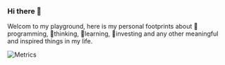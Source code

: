 ### Hi there 👋

Welcom to my playground, here is my personal footprints about 🔭programming, 🌱thinking, 👯learning, 🤔investing and any other meaningful and inspired things in my life.

<!-- 
<div align="left"> <img height="137px" src="https://github-readme-stats.vercel.app/api?username=jxs1211&hide_title=true&hide_border=true&show_icons=trueline_height=21&text_color=000&icon_color=000&bg_color=0,ea6161,ffc64d,fffc4d,52fa5a&theme=graywhite" /> </div>

<div align="left"> <img src="https://github-readme-stats.vercel.app/api/top-langs/?username=jxs1211&hide_title=true&hide_border=true&layout=compact&langs_count=6&text_color=000&icon_color=fff&bg_color=0,52fa5a,4dfcff,c64dff&theme=graywhite" /> </div>

<div align="left"> <img src="https://github-profile-trophy.vercel.app/?username=jxs1211" /> </div>

<div align="left"> <img src="https://github-readme-streak-stats.herokuapp.com/?user=jxs1211" /> </div>
 -->
 
![Metrics](https://metrics.lecoq.io/?template=classic&base=header%2C%20activity%2C%20community%2C%20repositories&base.indepth=false&base.hireable=false&base.skip=false&config.timezone=Asia%2FShanghai)
